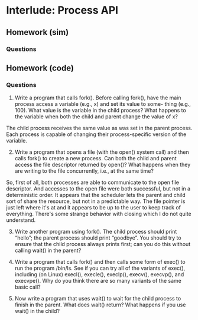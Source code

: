 # Interlude: Process API

## Homework (sim)

### Questions

## Homework (code)

### Questions

1. Write a program that calls fork(). Before calling fork(), have the
main process access a variable (e.g., x) and set its value to some-
thing (e.g., 100). What value is the variable in the child process?
What happens to the variable when both the child and parent change
the value of x?

The child process receives the same value as was set in the parent process.
Each process is capable of changing their process-specific version of the
variable.

2. Write a program that opens a file (with the open() system call)
and then calls fork() to create a new process. Can both the child
and parent access the file descriptor returned by open()? What
happens when they are writing to the file concurrently, i.e., at the
same time?

So, first of all, both processes are able to communicate to the open file
descriptor. And accesses to the open file were both successful, but not in a
deterministic order.  It appears that the scheduler lets the parent and child
sort of share the resource, but not in a predictable way. The file pointer is
just left where it's at and it appears to be up to the user to keep track of
everything.  There's some strange behavior with closing which I do not quite
understand.

3. Write another program using fork(). The child process should
print “hello”; the parent process should print “goodbye”. You should
try to ensure that the child process always prints first; can you do
this without calling wait() in the parent?

4. Write a program that calls fork() and then calls some form of
exec() to run the program /bin/ls. See if you can try all of the
variants of exec(), including (on Linux) execl(), execle(),
execlp(), execv(), execvp(), and execvpe(). Why do
you think there are so many variants of the same basic call?

5. Now write a program that uses wait() to wait for the child process
to finish in the parent. What does wait() return? What happens if
you use wait() in the child?

